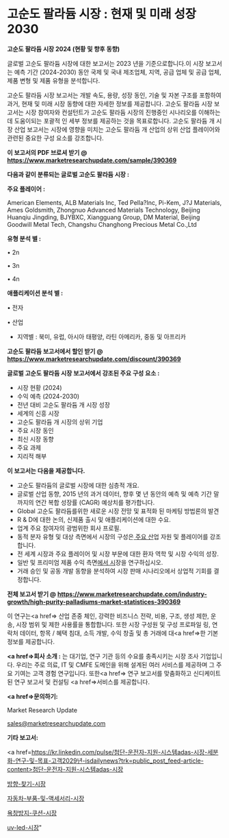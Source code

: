 # 고순도 팔라듐 시장 : 현재 및 미래 성장 2030

<strong>고순도 팔라듐 시장 2024 (현황 및 향후 동향)</strong>

글로벌 고순도 팔라듐 시장에 대한 보고서는 2023 년을 기준으로합니다.이 시장 보고서는 예측 기간 (2024-2030) 동안 국제 및 국내 제조업체, 지역, 공급 업체 및 공급 업체, 제품 변형 및 제품 유형을 분석합니다.

고순도 팔라듐 시장 보고서는 개발 속도, 용량, 성장 동인, 기술 및 자본 구조를 포함하여 과거, 현재 및 미래 시장 동향에 대한 자세한 정보를 제공합니다. 고순도 팔라듐 시장 보고서는 시장 참여자와 컨설턴트가 고순도 팔라듐 시장의 진행중인 시나리오를 이해하는 데 도움이되는 포괄적 인 세부 정보를 제공하는 것을 목표로합니다. 고순도 팔라듐 개 시장 산업 보고서는 시장에 영향을 미치는 고순도 팔라듐 개 산업의 상위 산업 플레이어와 관련된 중요한 구성 요소를 강조합니다.



<strong>이 보고서의 PDF 브로셔 받기 @ <a href=https://www.marketresearchupdate.com/sample/390369>https://www.marketresearchupdate.com/sample/390369</a></strong>



<strong>다음과 같이 분류되는 글로벌 고순도 팔라듐 시장 :</strong>



<strong>주요 플레이어 :</strong>

American Elements, ALB Materials Inc, Ted Pella?Inc, Pi-Kem, J?J Materials, Ames Goldsmith, Zhongnuo Advanced Materials Technology, Beijing Huanqiu Jingding, BJYBXC, Xiangguang Group, DM Material, Beijing Goodwill Metal Tech, Changshu Changhong Precious Metal Co.,Ltd



<strong>유형 분석 별 :</strong>

• 2n

• 3n

• 4n



<strong>애플리케이션 분석 별 :</strong>

• 전자

• 산업

<ul>
  <li>지역별 : 북미, 유럽, 아시아 태평양, 라틴 아메리카, 중동 및 아프리카</li>
</ul>


<strong>고순도 팔라듐 보고서에서 할인 받기 @ <a href=https://www.marketresearchupdate.com/discount/390369>https://www.marketresearchupdate.com/discount/390369</a></strong>



<strong>글로벌 고순도 팔라듐 시장 보고서에서 강조된 주요 구성 요소 :</strong>
<ul>
  <li>시장 현황 (2024)</li>
  <li>수익 예측 (2024-2030)</li>
  <li>전년 대비 고순도 팔라듐 개 시장 성장</li>
  <li>세계의 신흥 시장</li>
  <li>고순도 팔라듐 개 시장의 상위 기업</li>
  <li>주요 시장 동인</li>
  <li>최신 시장 동향</li>
  <li>주요 과제</li>
  <li>지리적 해부</li>
</ul>


<strong>이 보고서는 다음을 제공합니다.</strong>
<ul>
  <li>고순도 팔라듐의 글로벌 시장에 대한 심층적 개요.</li>
  <li>글로벌 산업 동향, 2015 년의 과거 데이터, 향후 몇 년 동안의 예측 및 예측 기간 말까지의 연간 복합 성장률 (CAGR) 예상치를 평가합니다.</li>
  <li>Global 고순도 팔라듐를위한 새로운 시장 전망 및 표적화 된 마케팅 방법론의 발견</li>
  <li>R &amp; D에 대한 논의, 신제품 출시 및 애플리케이션에 대한 수요.</li>
  <li>업계 주요 참여자의 광범위한 회사 프로필.</li>
  <li>동적 분자 유형 및 대상 측면에서 시장의 구성은<a href=> 주요 산</a>업 자원 및 플레이어를 강조합니다.</li>
  <li>전 세계 시장과 주요 플레이어 및 시장 부문에 대한 환자 역학 및 시장 수익의 성장.</li>
  <li>일반 및 프리미엄 제품 수익 측면<a href=>에서 시</a>장을 연구하십시오.</li>
  <li>거래 승인 및 공동 개발 동향을 분석하여 시장 판매 시나리오에서 상업적 기회를 결정합니다.</li>
</ul>



<strong>전체 보고서 받기 @ <a href=https://www.marketresearchupdate.com/industry-growth/high-purity-palladiums-market-statistices-390369>https://www.marketresearchupdate.com/industry-growth/high-purity-palladiums-market-statistices-390369</a></strong>

이 연구는<a href=> 산업 존중</a> 체인, 강력한 비즈니스 전략, 비용, 구조, 생성 제한, 운송, 시장 범위 및 제한 사용률을 통합합니다. 또한 시장 구성원 및 구성 프로파일 링, 연락처 데이터, 항목 / 혜택 침대, 소득 개발, 수익 창출 및 총 거래에 대<a href=>한 기본 </a>정보를 제공합니다.



<strong><a href=>회사 소</a>개 :</strong>
는 대기업, 연구 기관 등의 수요를 충족시키는 시장 조사 기업입니다. 우리는 주로 의료, IT 및 CMFE 도메인을 위해 설계된 여러 서비스를 제공하며 그 주요 기여는 고객 경험 연구입니다. 또한<a href=> 연구 보</a>고서를 맞춤화하고 신디케이트 된 연구 보고서 및 컨설팅 <a href=>서비스</a>를 제공합니다.



<strong><a href=>문의하기:</a></strong>

Market Research Update

sales@marketresearchupdate.com



<strong>기타 보고서:</strong>

<a href=https://kr.linkedin.com/pulse/첨단-운전자-지원-시스템adas-시장-세분화-연구-및-목표-고객2029년-isdailynews?trk=public_post_feed-article-content>첨단-운전자-지원-시스템adas-시장</a>

<a href=https://www.linkedin.com/pulse/방향-찾기-시장-현재-및-미래-성장-2029-analytics-alchemy-360-analysis/>방향-찾기-시장</a>

<a href=https://www.linkedin.com/pulse/자동차-부품-및-액세서리-시장-규모-성장-2023-consumer-connection-chronicles-24--iekaf/>자동차-부품-및-액세서리-시장</a>

<a href=https://www.linkedin.com/pulse/욕창방지-쿠션-시장-규모-및-성장-2023-trend-tracking-tips-360-analysis-2677f/>욕창방지-쿠션-시장</a>

<a href=https://www.linkedin.com/pulse/uv-led-시장-경쟁-분석-및-성장-잠재력-2030-isdailynews-0g7bc/>uv-led-시장</a>"
